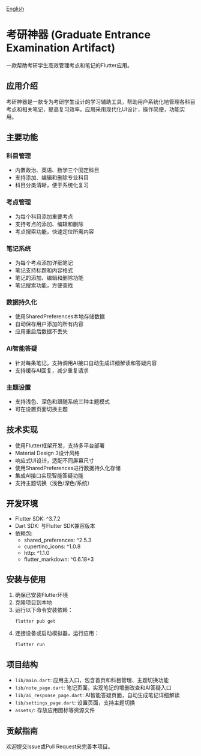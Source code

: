[English](README_EN.md)

# 考研神器 (Graduate Entrance Examination Artifact)

一款帮助考研学生高效管理考点和笔记的Flutter应用。

## 应用介绍

考研神器是一款专为考研学生设计的学习辅助工具，帮助用户系统化地管理各科目考点和相关笔记，提高复习效率。应用采用现代化UI设计，操作简便，功能实用。

## 主要功能

### 科目管理
- 内置政治、英语、数学三个固定科目
- 支持添加、编辑和删除专业科目
- 科目分类清晰，便于系统化复习

### 考点管理
- 为每个科目添加重要考点
- 支持考点的添加、编辑和删除
- 考点搜索功能，快速定位所需内容

### 笔记系统
- 为每个考点添加详细笔记
- 笔记支持标题和内容格式
- 笔记的添加、编辑和删除功能
- 笔记搜索功能，方便查找

### 数据持久化
- 使用SharedPreferences本地存储数据
- 自动保存用户添加的所有内容
- 应用重启后数据不丢失

### AI智能答疑
- 针对每条笔记，支持调用AI接口自动生成详细解读和答疑内容
- 支持缓存AI回复，减少重复请求

### 主题设置
- 支持浅色、深色和跟随系统三种主题模式
- 可在设置页面切换主题

## 技术实现

- 使用Flutter框架开发，支持多平台部署
- Material Design 3设计风格
- 响应式UI设计，适配不同屏幕尺寸
- 使用SharedPreferences进行数据持久化存储
- 集成AI接口实现智能答疑功能
- 支持主题切换（浅色/深色/系统）

## 开发环境

- Flutter SDK: ^3.7.2
- Dart SDK: 与Flutter SDK兼容版本
- 依赖包:
  - shared_preferences: ^2.5.3
  - cupertino_icons: ^1.0.8
  - http: ^1.1.0
  - flutter_markdown: ^0.6.18+3

## 安装与使用

1. 确保已安装Flutter环境
2. 克隆项目到本地
3. 运行以下命令安装依赖：
   ```
   flutter pub get
   ```
4. 连接设备或启动模拟器，运行应用：
   ```
   flutter run
   ```

## 项目结构

- `lib/main.dart`: 应用主入口，包含首页和科目管理、主题切换功能
- `lib/note_page.dart`: 笔记页面，实现笔记的增删改查和AI答疑入口
- `lib/ai_response_page.dart`: AI智能答疑页面，自动生成笔记详细解读
- `lib/settings_page.dart`: 设置页面，支持主题切换
- `assets/`: 存放应用图标等资源文件

## 贡献指南

欢迎提交Issue或Pull Request来完善本项目。
